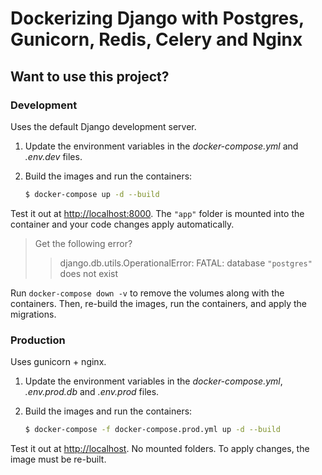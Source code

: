 # Dockerizing Django with Postgres, Gunicorn, Redis, Celery and Nginx

## Want to use this project?

### Development

Uses the default Django development server.
1. Update the environment variables in the *docker-compose.yml* and *.env.dev* files.
1. Build the images and run the containers:

    ```sh
    $ docker-compose up -d --build
    ```
Test it out at [http://localhost:8000](http://localhost:8000). The ```"app"``` folder is mounted into the container and your code changes apply automatically.

>Get the following error? 
>>django.db.utils.OperationalError: FATAL:  database ```"postgres"``` does not exist

Run ```docker-compose down -v``` to remove the volumes along with the containers. Then, re-build the images, run the containers, and apply the migrations.

### Production

Uses gunicorn + nginx.

1. Update the environment variables in the *docker-compose.yml*, *.env.prod.db* and *.env.prod* files.
1. Build the images and run the containers:

    ```sh
    $ docker-compose -f docker-compose.prod.yml up -d --build
    ```

Test it out at [http://localhost](http://localhost). No mounted folders. To apply changes, the image must be re-built.